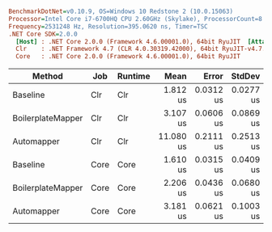 ``` ini

BenchmarkDotNet=v0.10.9, OS=Windows 10 Redstone 2 (10.0.15063)
Processor=Intel Core i7-6700HQ CPU 2.60GHz (Skylake), ProcessorCount=8
Frequency=2531248 Hz, Resolution=395.0620 ns, Timer=TSC
.NET Core SDK=2.0.0
  [Host] : .NET Core 2.0.0 (Framework 4.6.00001.0), 64bit RyuJIT  [AttachedDebugger]
  Clr    : .NET Framework 4.7 (CLR 4.0.30319.42000), 64bit RyuJIT-v4.7.2115.0
  Core   : .NET Core 2.0.0 (Framework 4.6.00001.0), 64bit RyuJIT


```
 |            Method |  Job | Runtime |      Mean |     Error |    StdDev |       Min |       Max | Scaled | ScaledSD |  Gen 0 | Allocated |
 |------------------ |----- |-------- |----------:|----------:|----------:|----------:|----------:|-------:|---------:|-------:|----------:|
 |          Baseline |  Clr |     Clr |  1.812 us | 0.0312 us | 0.0277 us |  1.773 us |  1.859 us |   1.00 |     0.00 | 2.0542 |   6.31 KB |
 | BoilerplateMapper |  Clr |     Clr |  3.107 us | 0.0606 us | 0.0869 us |  2.960 us |  3.239 us |   1.72 |     0.05 | 2.0523 |   6.31 KB |
 |        Automapper |  Clr |     Clr | 11.080 us | 0.2111 us | 0.2513 us | 10.629 us | 11.509 us |   6.12 |     0.16 | 2.4719 |   7.62 KB |
 |          Baseline | Core |    Core |  1.610 us | 0.0315 us | 0.0409 us |  1.548 us |  1.703 us |   1.00 |     0.00 | 2.0542 |   6.31 KB |
 | BoilerplateMapper | Core |    Core |  2.206 us | 0.0436 us | 0.0680 us |  2.081 us |  2.349 us |   1.37 |     0.05 | 2.0523 |   6.31 KB |
 |        Automapper | Core |    Core |  3.181 us | 0.0621 us | 0.1003 us |  3.041 us |  3.439 us |   1.98 |     0.08 | 2.4757 |   7.62 KB |
